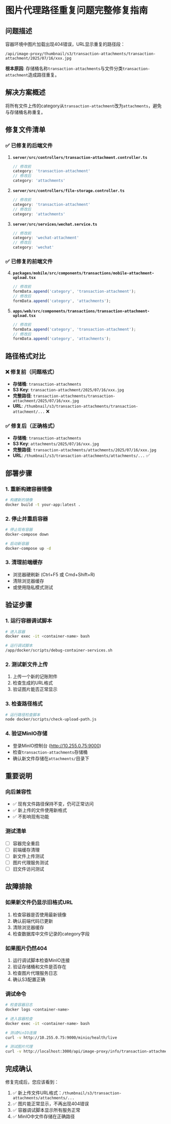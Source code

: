 # 图片代理路径重复问题完整修复指南

## 问题描述

容器环境中图片加载出现404错误，URL显示重复的路径段：
```
/api/image-proxy/thumbnail/s3/transaction-attachments/transaction-attachment/2025/07/16/xxx.jpg
```

**根本原因**: 存储桶名称`transaction-attachments`与文件分类`transaction-attachment`造成路径重复。

## 解决方案概述

将所有文件上传的category从`transaction-attachment`改为`attachments`，避免与存储桶名称重复。

## 修复文件清单

### ✅ 已修复的后端文件

1. **`server/src/controllers/transaction-attachment.controller.ts`**
   ```typescript
   // 修改前
   category: 'transaction-attachment'
   // 修改后  
   category: 'attachments'
   ```

2. **`server/src/controllers/file-storage.controller.ts`**
   ```typescript
   // 修改前
   category: 'transaction-attachment'
   // 修改后
   category: 'attachments'
   ```

3. **`server/src/services/wechat.service.ts`**
   ```typescript
   // 修改前
   category: 'wechat-attachment'
   // 修改后
   category: 'wechat'
   ```

### ✅ 已修复的前端文件

4. **`packages/mobile/src/components/transactions/mobile-attachment-upload.tsx`**
   ```typescript
   // 修改前
   formData.append('category', 'transaction-attachment');
   // 修改后
   formData.append('category', 'attachments');
   ```

5. **`apps/web/src/components/transactions/transaction-attachment-upload.tsx`**
   ```typescript
   // 修改前
   formData.append('category', 'transaction-attachment');
   // 修改后
   formData.append('category', 'attachments');
   ```

## 路径格式对比

### ❌ 修复前（问题格式）
- **存储桶**: `transaction-attachments`
- **S3 Key**: `transaction-attachment/2025/07/16/xxx.jpg`
- **完整路径**: `transaction-attachments/transaction-attachment/2025/07/16/xxx.jpg`
- **URL**: `/thumbnail/s3/transaction-attachments/transaction-attachment/...` ❌

### ✅ 修复后（正确格式）
- **存储桶**: `transaction-attachments` 
- **S3 Key**: `attachments/2025/07/16/xxx.jpg`
- **完整路径**: `transaction-attachments/attachments/2025/07/16/xxx.jpg`
- **URL**: `/thumbnail/s3/transaction-attachments/attachments/...` ✅

## 部署步骤

### 1. 重新构建容器镜像
```bash
# 构建新的镜像
docker build -t your-app:latest .
```

### 2. 停止并重启容器
```bash
# 停止现有容器
docker-compose down

# 启动新容器
docker-compose up -d
```

### 3. 清理前端缓存
- 浏览器硬刷新 (Ctrl+F5 或 Cmd+Shift+R)
- 清除浏览器缓存
- 或使用隐私模式测试

## 验证步骤

### 1. 运行容器调试脚本
```bash
# 进入容器
docker exec -it <container-name> bash

# 运行调试脚本
/app/docker/scripts/debug-container-services.sh
```

### 2. 测试新文件上传
1. 上传一个新的记账附件
2. 检查生成的URL格式
3. 验证图片能否正常显示

### 3. 检查路径格式
```bash
# 运行路径检查脚本
node docker/scripts/check-upload-path.js
```

### 4. 验证MinIO存储
- 登录MinIO控制台 (http://10.255.0.75:9000)
- 检查`transaction-attachments`存储桶
- 确认新文件存储在`attachments/`目录下

## 重要说明

### 向后兼容性
- ✅ 现有文件路径保持不变，仍可正常访问
- ✅ 新上传的文件使用新格式
- ✅ 不影响现有功能

### 测试清单
- [ ] 容器完全重启
- [ ] 前端缓存清理  
- [ ] 新文件上传测试
- [ ] 图片代理服务测试
- [ ] 旧文件访问测试

## 故障排除

### 如果新文件仍显示旧格式URL
1. 检查容器是否使用最新镜像
2. 确认前端代码已更新
3. 清除浏览器缓存
4. 检查数据库中文件记录的category字段

### 如果图片仍然404
1. 运行调试脚本检查MinIO连接
2. 验证存储桶和文件是否存在
3. 检查图片代理服务日志
4. 确认S3配置正确

### 调试命令
```bash
# 检查容器日志
docker logs <container-name>

# 进入容器检查
docker exec -it <container-name> bash

# 测试MinIO连接
curl -v http://10.255.0.75:9000/minio/health/live

# 测试图片代理
curl -v http://localhost:3000/api/image-proxy/info/transaction-attachments/test
```

## 完成确认

修复完成后，您应该看到：
1. ✅ 新上传文件URL格式：`/thumbnail/s3/transaction-attachments/attachments/...`
2. ✅ 图片能正常显示，不再出现404错误
3. ✅ 容器调试脚本显示所有服务正常
4. ✅ MinIO中文件存储在正确路径 